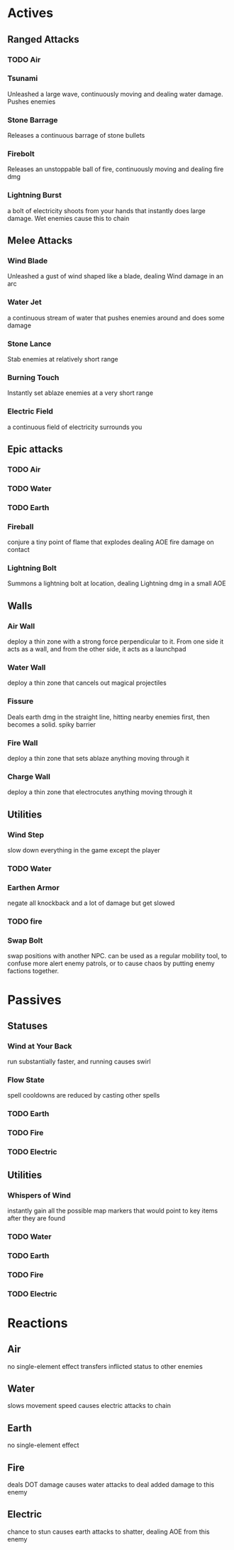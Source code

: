 # Actives
## Ranged Attacks
### TODO Air
### Tsunami
Unleashed a large wave, continuously moving and dealing water damage. Pushes enemies
### Stone Barrage
Releases a continuous barrage of stone bullets
### Firebolt
Releases an unstoppable ball of fire, continuously moving and dealing fire dmg
### Lightning Burst
a bolt of electricity shoots from your hands that instantly does large damage. Wet enemies cause this to chain

## Melee Attacks
### Wind Blade
Unleashed a gust of wind shaped like a blade, dealing Wind damage in an arc
### Water Jet
a continuous stream of water that pushes enemies around and does some damage
### Stone Lance
Stab enemies at relatively short range
### Burning Touch
Instantly set ablaze enemies at a very short range
### Electric Field
a continuous field of electricity surrounds you

## Epic attacks
### TODO Air
### TODO Water
### TODO Earth
### Fireball
conjure a tiny point of flame that explodes dealing AOE fire damage on contact
### Lightning Bolt
Summons a lightning bolt at location, dealing Lightning dmg in a small AOE

## Walls
### Air Wall
deploy a thin zone with a strong force perpendicular to it. From one side it acts as a wall, and from the other side, it acts as a launchpad
### Water Wall
deploy a thin zone that cancels out magical projectiles
### Fissure
Deals earth dmg in the straight line, hitting nearby enemies first, then becomes a solid. spiky barrier
### Fire Wall
deploy a thin zone that sets ablaze anything moving through it
### Charge Wall
deploy a thin zone that electrocutes anything moving through it

## Utilities
### Wind Step
slow down everything in the game except the player
### TODO Water
### Earthen Armor
negate all knockback and a lot of damage but get slowed
### TODO fire
### Swap Bolt
swap positions with another NPC. can be used as a regular mobility tool, to confuse more alert enemy patrols, or to cause chaos by putting enemy factions together.

# Passives
## Statuses
### Wind at Your Back
run substantially faster, and running causes swirl
### Flow State
spell cooldowns are reduced by casting other spells
### TODO Earth
### TODO Fire
### TODO Electric

## Utilities
### Whispers of Wind
instantly gain all the possible map markers that would point to key items after they are found
### TODO Water
### TODO Earth
### TODO Fire
### TODO Electric

# Reactions
## Air
no single-element effect
transfers inflicted status to other enemies
## Water
slows movement speed
causes electric attacks to chain 
## Earth
no single-element effect
## Fire
deals DOT damage
causes water attacks to deal added damage to this enemy
## Electric
chance to stun
causes earth attacks to shatter, dealing AOE from this enemy
